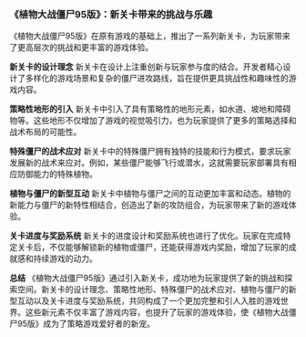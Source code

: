 ### 《植物大战僵尸95版》：新关卡带来的挑战与乐趣

《植物大战僵尸95版》在原有游戏的基础上，推出了一系列新关卡，为玩家带来了更高层次的挑战和更丰富的游戏体验。

**新关卡的设计理念**
新关卡在设计上注重创新与玩家参与度的结合。开发者精心设计了多样化的游戏场景和复杂的僵尸进攻路线，旨在提供更具挑战性和趣味性的游戏内容。

**策略性地形的引入**
新关卡中引入了具有策略性的地形元素，如水道、坡地和障碍物等。这些地形不仅增加了游戏的视觉吸引力，也为玩家提供了更多的策略选择和战术布局的可能性。

**特殊僵尸的战术应对**
新关卡中的特殊僵尸拥有独特的技能和行为模式，要求玩家发展新的战术来应对。例如，某些僵尸能够飞行或潜水，这就需要玩家部署具有相应防御能力的特殊植物。

**植物与僵尸的新型互动**
新关卡中植物与僵尸之间的互动更加丰富和动态。植物的新能力与僵尸的新特性相结合，创造出了新的攻防组合，为玩家带来了新的游戏体验。

**关卡进度与奖励系统**
新关卡的进度设计和奖励系统也进行了优化。玩家在完成特定关卡后，不仅能够解锁新的植物或僵尸，还能获得游戏内奖励，增加了玩家的成就感和持续游戏的动力。

**总结**
《植物大战僵尸95版》通过引入新关卡，成功地为玩家提供了新的挑战和探索空间。新关卡的设计理念、策略性地形、特殊僵尸的战术应对、植物与僵尸的新型互动以及关卡进度与奖励系统，共同构成了一个更加完整和引人入胜的游戏世界。这些新元素不仅丰富了游戏内容，也提升了玩家的游戏体验，使《植物大战僵尸95版》成为了策略游戏爱好者的新宠。
